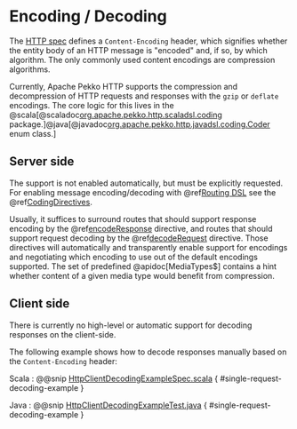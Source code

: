 # Encoding / Decoding

The [HTTP spec](https://tools.ietf.org/html/rfc7231#section-3.1.2.1) defines a `Content-Encoding` header, which signifies whether the entity body of an HTTP message is
"encoded" and, if so, by which algorithm. The only commonly used content encodings are compression algorithms.

Currently, Apache Pekko HTTP supports the compression and decompression of HTTP requests and responses with the `gzip` or
`deflate` encodings.
The core logic for this lives in the @scala[@scaladoc[org.apache.pekko.http.scaladsl.coding](akka.http.scaladsl.coding.index) package.]@java[@javadoc[org.apache.pekko.http.javadsl.coding.Coder](akka.http.javadsl.coding.Coder) enum class.]

## Server side

The support is not enabled automatically, but must be explicitly requested.
For enabling message encoding/decoding with @ref[Routing DSL](../routing-dsl/index.md) see the @ref[CodingDirectives](../routing-dsl/directives/coding-directives/index.md).

Usually, it suffices to surround routes that should support response encoding by the @ref[encodeResponse](../routing-dsl/directives/coding-directives/encodeResponse.md) directive,
and routes that should support request decoding by the @ref[decodeRequest](../routing-dsl/directives/coding-directives/decodeRequest.md) directive. Those directives will automatically
and transparently enable support for encodings and negotiating which encoding to use out of the default encodings supported. The set of predefined @apidoc[MediaTypes$] contains
a hint whether content of a given media type would benefit from compression.

## Client side

There is currently no high-level or automatic support for decoding responses on the client-side.

The following example shows how to decode responses manually based on the `Content-Encoding` header:

Scala
:   @@snip [HttpClientDecodingExampleSpec.scala](/docs/src/test/scala/docs/http/scaladsl/HttpClientDecodingExampleSpec.scala) { #single-request-decoding-example }

Java
:   @@snip [HttpClientDecodingExampleTest.java](/docs/src/test/java/docs/http/javadsl/HttpClientDecodingExampleTest.java) { #single-request-decoding-example }
